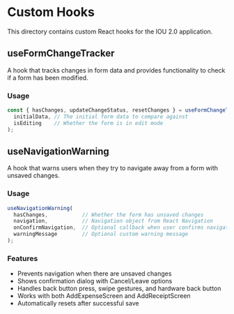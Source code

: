 # Custom Hooks

This directory contains custom React hooks for the IOU 2.0 application.

## useFormChangeTracker

A hook that tracks changes in form data and provides functionality to check if a form has been modified.

### Usage

```javascript
const { hasChanges, updateChangeStatus, resetChanges } = useFormChangeTracker(
  initialData, // The initial form data to compare against
  isEditing    // Whether the form is in edit mode
);
```

## useNavigationWarning

A hook that warns users when they try to navigate away from a form with unsaved changes.

### Usage

```javascript
useNavigationWarning(
  hasChanges,           // Whether the form has unsaved changes
  navigation,           // Navigation object from React Navigation
  onConfirmNavigation,  // Optional callback when user confirms navigation
  warningMessage        // Optional custom warning message
);
```

### Features

- Prevents navigation when there are unsaved changes
- Shows confirmation dialog with Cancel/Leave options
- Handles back button press, swipe gestures, and hardware back button
- Works with both AddExpenseScreen and AddReceiptScreen
- Automatically resets after successful save
